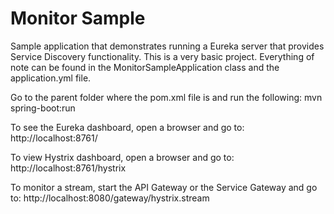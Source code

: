 # Monitor Sample
Sample application that demonstrates running a Eureka server that provides Service Discovery functionality. This is a very basic project. Everything of note can be found in the MonitorSampleApplication class and the application.yml file.

Go to the parent folder where the pom.xml file is and run the following:
mvn spring-boot:run

To see the Eureka dashboard, open a browser and go to:
http://localhost:8761/

To view Hystrix dashboard, open a browser and go to:
http://localhost:8761/hystrix

To monitor a stream, start the API Gateway or the Service Gateway and go to:
http://localhost:8080/gateway/hystrix.stream